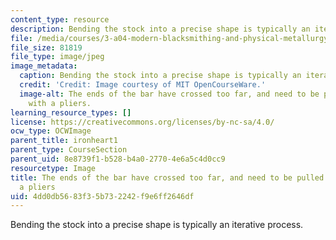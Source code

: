 ```yaml
---
content_type: resource
description: Bending the stock into a precise shape is typically an iterative process.
file: /media/courses/3-a04-modern-blacksmithing-and-physical-metallurgy-fall-2008/4dd0db5683f35b732242f9e6ff2646df_125.jpg
file_size: 81819
file_type: image/jpeg
image_metadata:
  caption: Bending the stock into a precise shape is typically an iterative process.
  credit: 'Credit: Image courtesy of MIT OpenCourseWare.'
  image-alt: The ends of the bar have crossed too far, and need to be pulled apart
    with a pliers.
learning_resource_types: []
license: https://creativecommons.org/licenses/by-nc-sa/4.0/
ocw_type: OCWImage
parent_title: ironheart1
parent_type: CourseSection
parent_uid: 8e8739f1-b528-b4a0-2770-4e6a5c4d0cc9
resourcetype: Image
title: The ends of the bar have crossed too far, and need to be pulled apart with
  a pliers
uid: 4dd0db56-83f3-5b73-2242-f9e6ff2646df
---
```

Bending the stock into a precise shape is typically an iterative process.